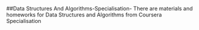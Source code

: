 ##Data Structures And Algorithms-Specialisation-
There are materials and homeworks for Data Structures and Algorithms from Coursera Specialisation
